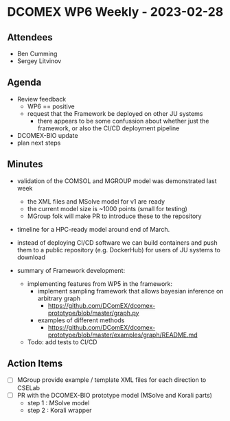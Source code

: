 # DCOMEX WP6 Weekly - 2023-02-28

## Attendees

* Ben Cumming
* Sergey Litvinov

## Agenda

* Review feedback
    * WP6 == positive
    * request that the Framework be deployed on other JU systems
        * there appears to be some confussion about whether just the framework, or also the CI/CD deployment pipeline
* DCOMEX-BIO update
* plan next steps

## Minutes

* validation of the COMSOL and MGROUP model was demonstrated last week
    * the XML files and MSolve model for v1 are ready
    * the current model size is ~1000 points (small for testing)
    * MGroup folk will make PR to introduce these to the repository
* timeline for a HPC-ready model around end of March.

* instead of deploying CI/CD software we can build containers and push them to a public repository (e.g. DockerHub) for users of JU systems to download

* summary of Framework development:
    * implementing features from WP5 in the framework:
        * implement sampling framework that allows bayesian inference on arbitrary graph
            * https://github.com/DComEX/dcomex-prototype/blob/master/graph.py
        * examples of different methods
            * https://github.com/DComEX/dcomex-prototype/blob/master/examples/graph/README.md
    * Todo: add tests to CI/CD
    
## Action Items

- [ ] MGroup provide example / template XML files for each direction to CSELab
- [ ] PR with the DCOMEX-BIO prototype model (MSolve and Korali parts)
    - step 1 : MSolve model
    - step 2 : Korali wrapper
